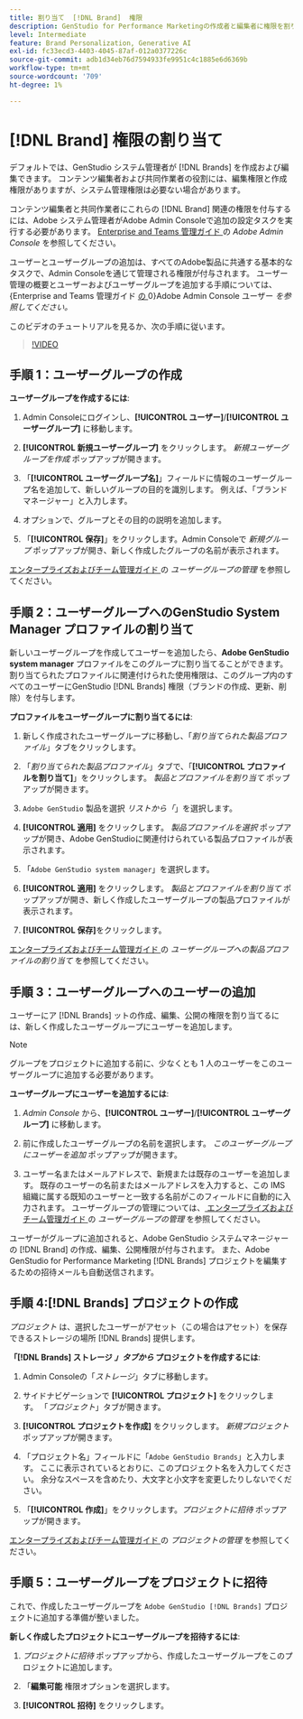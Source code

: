 ```yaml
---
title: 割り当て  [!DNL Brand]  権限
description: GenStudio for Performance Marketingの作成者と編集者に権限を割り当てる方法  [!DNL Brand]  ついて説明します。
level: Intermediate
feature: Brand Personalization, Generative AI
exl-id: fc33ecd3-4403-4045-87af-012a0377226c
source-git-commit: adb1d34eb76d7594933fe9951c4c1885e6d6369b
workflow-type: tm+mt
source-wordcount: '709'
ht-degree: 1%

---
```


# [!DNL Brand] 権限の割り当て

デフォルトでは、GenStudio システム管理者が [!DNL Brands] を作成および編集できます。 コンテンツ編集者および共同作業者の役割には、編集権限と作成権限がありますが、システム管理権限は必要ない場合があります。

コンテンツ編集者と共同作業者にこれらの [!DNL Brand] 関連の権限を付与するには、Adobe システム管理者がAdobe Admin Consoleで追加の設定タスクを実行する必要があります。 [Enterprise and Teams 管理ガイド ](https://helpx.adobe.com/enterprise/using/admin-console.html#Overview) の _Adobe Admin Console_ を参照してください。

ユーザーとユーザーグループの追加は、すべてのAdobe製品に共通する基本的なタスクで、Admin Consoleを通じて管理される権限が付与されます。 ユーザー管理の概要とユーザーおよびユーザーグループを追加する手順については、{Enterprise and Teams 管理ガイド [ の ](https://helpx.adobe.com/jp/enterprise/using/users.html)0}Adobe Admin Console ユーザー _を参照してください。_

このビデオのチュートリアルを見るか、次の手順に従います。

>[!VIDEO](https://video.tv.adobe.com/v/3474996?learn=on&enablevpops)

## 手順 1：ユーザーグループの作成

**ユーザーグループを作成するには**:

1. Admin Consoleにログインし、**[!UICONTROL ユーザー]**/**[!UICONTROL ユーザーグループ]** に移動します。

1. **[!UICONTROL 新規ユーザーグループ]** をクリックします。 _新規ユーザーグループを作成_ ポップアップが開きます。

1. 「**[!UICONTROL ユーザーグループ名]**」フィールドに情報のユーザーグループ名を追加して、新しいグループの目的を識別します。 例えば、「ブランドマネージャー」と入力します。

1. オプションで、グループとその目的の説明を追加します。

1. 「**[!UICONTROL 保存]**」をクリックします。Admin Consoleで _新規グループ_ ポップアップが開き、新しく作成したグループの名前が表示されます。

[ エンタープライズおよびチーム管理ガイド ](https://helpx.adobe.com/jp/enterprise/using/user-groups.html) の _ユーザーグループの管理_ を参照してください。

## 手順 2：ユーザーグループへのGenStudio System Manager プロファイルの割り当て

新しいユーザーグループを作成してユーザーを追加したら、**Adobe GenStudio system manager** プロファイルをこのグループに割り当てることができます。 割り当てられたプロファイルに関連付けられた使用権限は、このグループ内のすべてのユーザーにGenStudio [!DNL Brands] 権限（ブランドの作成、更新、削除）を付与します。

**プロファイルをユーザーグループに割り当てるには**:

1. 新しく作成されたユーザーグループに移動し、「_割り当てられた製品プロファイル_」タブをクリックします。

1. 「_割り当てられた製品プロファイル_」タブで、「**[!UICONTROL プロファイルを割り当て]**」をクリックします。 _製品とプロファイルを割り当て_ ポップアップが開きます。

1. `Adobe GenStudio` 製品を選択 _リストから「_」を選択します。

1. **[!UICONTROL 適用]** をクリックします。 _製品プロファイルを選択_ ポップアップが開き、Adobe GenStudioに関連付けられている製品プロファイルが表示されます。

1. 「`Adobe GenStudio system manager`」を選択します。

1. **[!UICONTROL 適用]** をクリックします。 _製品とプロファイルを割り当て_ ポップアップが開き、新しく作成したユーザーグループの製品プロファイルが表示されます。

1. **[!UICONTROL 保存]**&#x200B;をクリックします。

[ エンタープライズおよびチーム管理ガイド ](https://helpx.adobe.com/jp/enterprise/using/user-groups.html) の _ユーザーグループへの製品プロファイルの割り当て_ を参照してください。

## 手順 3：ユーザーグループへのユーザーの追加

ユーザーにア [!DNL Brands] ットの作成、編集、公開の権限を割り当てるには、新しく作成したユーザーグループにユーザーを追加します。

>[!NOTE]
>
>グループをプロジェクトに追加する前に、少なくとも 1 人のユーザーをこのユーザーグループに追加する必要があります。

**ユーザーグループにユーザーを追加するには**:

1. _Admin Console_ から、**[!UICONTROL ユーザー]**/**[!UICONTROL ユーザーグループ]** に移動します。

1. 前に作成したユーザーグループの名前を選択します。 _このユーザーグループにユーザーを追加_ ポップアップが開きます。

1. ユーザー名またはメールアドレスで、新規または既存のユーザーを追加します。 既存のユーザーの名前またはメールアドレスを入力すると、この IMS 組織に属する既知のユーザーと一致する名前がこのフィールドに自動的に入力されます。 ユーザーグループの管理については、[ エンタープライズおよびチーム管理ガイド ](https://helpx.adobe.com/jp/enterprise/using/user-groups.html) の _ユーザーグループの管理_ を参照してください。

ユーザーがグループに追加されると、Adobe GenStudio システムマネージャーの [!DNL Brand] の作成、編集、公開権限が付与されます。 また、Adobe GenStudio for Performance Marketing [!DNL Brands] プロジェクトを編集するための招待メールも自動送信されます。

## 手順 4:[!DNL Brands] プロジェクトの作成

_プロジェクト_ は、選択したユーザーがアセット（この場合はアセット）を保存できるストレージの場所 [!DNL Brands] 提供します。

**「[!DNL Brands] ストレージ _」タブから_ プロジェクトを作成するには**:

1. Admin Consoleの「_ストレージ_」タブに移動します。

1. サイドナビゲーションで **[!UICONTROL プロジェクト]** をクリックします。 「_プロジェクト_」タブが開きます。

1. **[!UICONTROL プロジェクトを作成]** をクリックします。 _新規プロジェクト_ ポップアップが開きます。

1. 「プロジェクト名」フィールドに「`Adobe GenStudio Brands`」と入力します。 ここに表示されているとおりに、このプロジェクト名を入力してください。 余分なスペースを含めたり、大文字と小文字を変更したりしないでください。

1. 「**[!UICONTROL 作成]**」をクリックします。_プロジェクトに招待_ ポップアップが開きます。

[ エンタープライズおよびチーム管理ガイド ](https://helpx.adobe.com/enterprise/using/projects-in-business-storage.html) の _プロジェクトの管理_ を参照してください。

## 手順 5：ユーザーグループをプロジェクトに招待

これで、作成したユーザーグループを `Adobe GenStudio [!DNL Brands]` プロジェクトに追加する準備が整いました。

**新しく作成したプロジェクトにユーザーグループを招待するには**:

1. _プロジェクトに招待_ ポップアップから、作成したユーザーグループをこのプロジェクトに追加します。

1. 「**編集可能** 権限オプションを選択します。

1. **[!UICONTROL 招待]** をクリックします。
